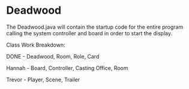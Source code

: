 # Deadwood

The Deadwood.java will contain the startup code for the entire program calling the system controller and board in order to start the display.

Class Work Breakdown:

DONE - Deadwood, Room, Role, Card

Hannah - Board, Controller, Casting Office, Room

Trevor - Player, Scene, Trailer
